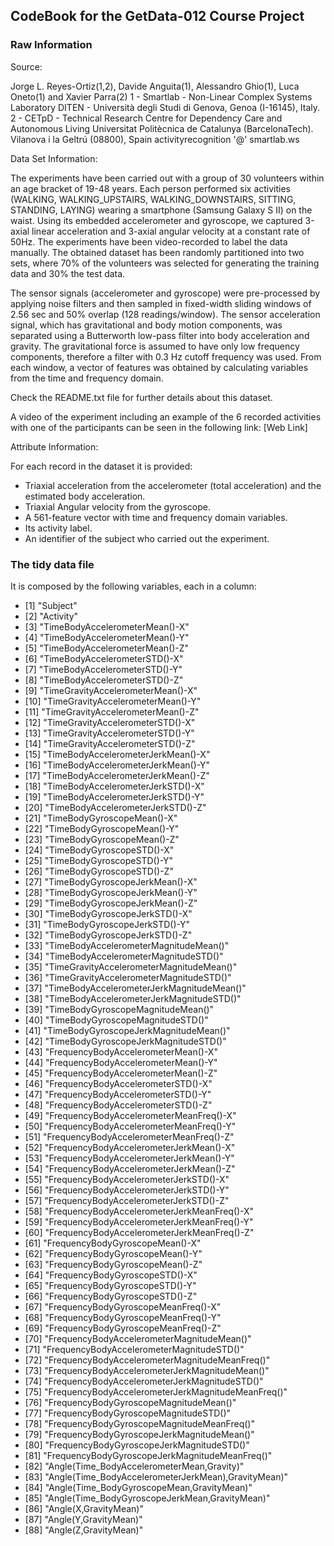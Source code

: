 ## CodeBook for the GetData-012 Course Project

### Raw Information

Source:

Jorge L. Reyes-Ortiz(1,2), Davide Anguita(1), Alessandro Ghio(1), Luca Oneto(1) and Xavier Parra(2)
1 - Smartlab - Non-Linear Complex Systems Laboratory
DITEN - Università degli Studi di Genova, Genoa (I-16145), Italy. 
2 - CETpD - Technical Research Centre for Dependency Care and Autonomous Living
Universitat Politècnica de Catalunya (BarcelonaTech). Vilanova i la Geltrú (08800), Spain
activityrecognition '@' smartlab.ws


Data Set Information:

The experiments have been carried out with a group of 30 volunteers within an age bracket of 19-48 years. Each person performed six activities (WALKING, WALKING_UPSTAIRS, WALKING_DOWNSTAIRS, SITTING, STANDING, LAYING) wearing a smartphone (Samsung Galaxy S II) on the waist. Using its embedded accelerometer and gyroscope, we captured 3-axial linear acceleration and 3-axial angular velocity at a constant rate of 50Hz. The experiments have been video-recorded to label the data manually. The obtained dataset has been randomly partitioned into two sets, where 70% of the volunteers was selected for generating the training data and 30% the test data. 

The sensor signals (accelerometer and gyroscope) were pre-processed by applying noise filters and then sampled in fixed-width sliding windows of 2.56 sec and 50% overlap (128 readings/window). The sensor acceleration signal, which has gravitational and body motion components, was separated using a Butterworth low-pass filter into body acceleration and gravity. The gravitational force is assumed to have only low frequency components, therefore a filter with 0.3 Hz cutoff frequency was used. From each window, a vector of features was obtained by calculating variables from the time and frequency domain.

Check the README.txt file for further details about this dataset. 

A video of the experiment including an example of the 6 recorded activities with one of the participants can be seen in the following link: [Web Link]


Attribute Information:

For each record in the dataset it is provided: 
* Triaxial acceleration from the accelerometer (total acceleration) and the estimated body acceleration. 
* Triaxial Angular velocity from the gyroscope. 
* A 561-feature vector with time and frequency domain variables. 
* Its activity label. 
* An identifier of the subject who carried out the experiment.

### The tidy data file

It is composed by the following variables, each in a column:
 * [1] "Subject"                                           
 * [2] "Activity"                                          
 * [3] "TimeBodyAccelerometerMean()-X"                     
 * [4] "TimeBodyAccelerometerMean()-Y"                     
 * [5] "TimeBodyAccelerometerMean()-Z"                     
 * [6] "TimeBodyAccelerometerSTD()-X"                      
 * [7] "TimeBodyAccelerometerSTD()-Y"                      
 * [8] "TimeBodyAccelerometerSTD()-Z"                      
 * [9] "TimeGravityAccelerometerMean()-X"                  
 * [10] "TimeGravityAccelerometerMean()-Y"                  
 * [11] "TimeGravityAccelerometerMean()-Z"                  
 * [12] "TimeGravityAccelerometerSTD()-X"                   
* [13] "TimeGravityAccelerometerSTD()-Y"                   
* [14] "TimeGravityAccelerometerSTD()-Z"                   
* [15] "TimeBodyAccelerometerJerkMean()-X"                 
* [16] "TimeBodyAccelerometerJerkMean()-Y"                 
* [17] "TimeBodyAccelerometerJerkMean()-Z"                 
* [18] "TimeBodyAccelerometerJerkSTD()-X"                  
* [19] "TimeBodyAccelerometerJerkSTD()-Y"                  
* [20] "TimeBodyAccelerometerJerkSTD()-Z"                  
* [21] "TimeBodyGyroscopeMean()-X"                         
* [22] "TimeBodyGyroscopeMean()-Y"                         
* [23] "TimeBodyGyroscopeMean()-Z"                         
* [24] "TimeBodyGyroscopeSTD()-X"                          
* [25] "TimeBodyGyroscopeSTD()-Y"                          
* [26] "TimeBodyGyroscopeSTD()-Z"                          
* [27] "TimeBodyGyroscopeJerkMean()-X"                     
* [28] "TimeBodyGyroscopeJerkMean()-Y"                     
* [29] "TimeBodyGyroscopeJerkMean()-Z"                     
* [30] "TimeBodyGyroscopeJerkSTD()-X"                      
* [31] "TimeBodyGyroscopeJerkSTD()-Y"                      
* [32] "TimeBodyGyroscopeJerkSTD()-Z"                      
* [33] "TimeBodyAccelerometerMagnitudeMean()"              
* [34] "TimeBodyAccelerometerMagnitudeSTD()"               
* [35] "TimeGravityAccelerometerMagnitudeMean()"           
* [36] "TimeGravityAccelerometerMagnitudeSTD()"            
* [37] "TimeBodyAccelerometerJerkMagnitudeMean()"          
* [38] "TimeBodyAccelerometerJerkMagnitudeSTD()"           
* [39] "TimeBodyGyroscopeMagnitudeMean()"                  
* [40] "TimeBodyGyroscopeMagnitudeSTD()"                   
* [41] "TimeBodyGyroscopeJerkMagnitudeMean()"              
* [42] "TimeBodyGyroscopeJerkMagnitudeSTD()"               
* [43] "FrequencyBodyAccelerometerMean()-X"                
* [44] "FrequencyBodyAccelerometerMean()-Y"                
* [45] "FrequencyBodyAccelerometerMean()-Z"                
* [46] "FrequencyBodyAccelerometerSTD()-X"                 
* [47] "FrequencyBodyAccelerometerSTD()-Y"                 
* [48] "FrequencyBodyAccelerometerSTD()-Z"                 
* [49] "FrequencyBodyAccelerometerMeanFreq()-X"            
* [50] "FrequencyBodyAccelerometerMeanFreq()-Y"            
* [51] "FrequencyBodyAccelerometerMeanFreq()-Z"            
* [52] "FrequencyBodyAccelerometerJerkMean()-X"            
* [53] "FrequencyBodyAccelerometerJerkMean()-Y"            
* [54] "FrequencyBodyAccelerometerJerkMean()-Z"            
* [55] "FrequencyBodyAccelerometerJerkSTD()-X"             
* [56] "FrequencyBodyAccelerometerJerkSTD()-Y"             
* [57] "FrequencyBodyAccelerometerJerkSTD()-Z"             
* [58] "FrequencyBodyAccelerometerJerkMeanFreq()-X"        
* [59] "FrequencyBodyAccelerometerJerkMeanFreq()-Y"        
* [60] "FrequencyBodyAccelerometerJerkMeanFreq()-Z"        
* [61] "FrequencyBodyGyroscopeMean()-X"                    
* [62] "FrequencyBodyGyroscopeMean()-Y"                    
* [63] "FrequencyBodyGyroscopeMean()-Z"                    
* [64] "FrequencyBodyGyroscopeSTD()-X"                     
* [65] "FrequencyBodyGyroscopeSTD()-Y"                     
* [66] "FrequencyBodyGyroscopeSTD()-Z"                     
* [67] "FrequencyBodyGyroscopeMeanFreq()-X"                
* [68] "FrequencyBodyGyroscopeMeanFreq()-Y"                
* [69] "FrequencyBodyGyroscopeMeanFreq()-Z"                
* [70] "FrequencyBodyAccelerometerMagnitudeMean()"         
* [71] "FrequencyBodyAccelerometerMagnitudeSTD()"          
* [72] "FrequencyBodyAccelerometerMagnitudeMeanFreq()"     
* [73] "FrequencyBodyAccelerometerJerkMagnitudeMean()"     
* [74] "FrequencyBodyAccelerometerJerkMagnitudeSTD()"      
* [75] "FrequencyBodyAccelerometerJerkMagnitudeMeanFreq()" 
* [76] "FrequencyBodyGyroscopeMagnitudeMean()"             
* [77] "FrequencyBodyGyroscopeMagnitudeSTD()"              
* [78] "FrequencyBodyGyroscopeMagnitudeMeanFreq()"         
* [79] "FrequencyBodyGyroscopeJerkMagnitudeMean()"         
* [80] "FrequencyBodyGyroscopeJerkMagnitudeSTD()"          
* [81] "FrequencyBodyGyroscopeJerkMagnitudeMeanFreq()"     
* [82] "Angle(Time_BodyAccelerometerMean,Gravity)"         
* [83] "Angle(Time_BodyAccelerometerJerkMean),GravityMean)"
* [84] "Angle(Time_BodyGyroscopeMean,GravityMean)"         
* [85] "Angle(Time_BodyGyroscopeJerkMean,GravityMean)"     
* [86] "Angle(X,GravityMean)"                              
* [87] "Angle(Y,GravityMean)"                              
* [88] "Angle(Z,GravityMean)" 
